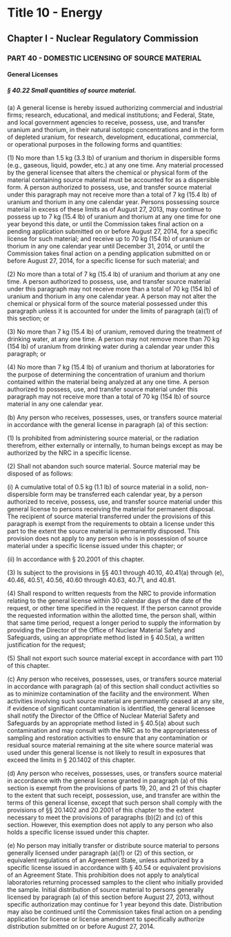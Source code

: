 
# Title 10 - Energy
## Chapter I - Nuclear Regulatory Commission
### PART 40 - DOMESTIC LICENSING OF SOURCE MATERIAL
#### General Licenses
##### § 40.22 Small quantities of source material.

(a) A general license is hereby issued authorizing commercial and industrial firms; research, educational, and medical institutions; and Federal, State, and local government agencies to receive, possess, use, and transfer uranium and thorium, in their natural isotopic concentrations and in the form of depleted uranium, for research, development, educational, commercial, or operational purposes in the following forms and quantities:

(1) No more than 1.5 kg (3.3 lb) of uranium and thorium in dispersible forms (e.g., gaseous, liquid, powder, etc.) at any one time. Any material processed by the general licensee that alters the chemical or physical form of the material containing source material must be accounted for as a dispersible form. A person authorized to possess, use, and transfer source material under this paragraph may not receive more than a total of 7 kg (15.4 lb) of uranium and thorium in any one calendar year. Persons possessing source material in excess of these limits as of August 27, 2013, may continue to possess up to 7 kg (15.4 lb) of uranium and thorium at any one time for one year beyond this date, or until the Commission takes final action on a pending application submitted on or before August 27, 2014, for a specific license for such material; and receive up to 70 kg (154 lb) of uranium or thorium in any one calendar year until December 31, 2014, or until the Commission takes final action on a pending application submitted on or before August 27, 2014, for a specific license for such material; and

(2) No more than a total of 7 kg (15.4 lb) of uranium and thorium at any one time. A person authorized to possess, use, and transfer source material under this paragraph may not receive more than a total of 70 kg (154 lb) of uranium and thorium in any one calendar year. A person may not alter the chemical or physical form of the source material possessed under this paragraph unless it is accounted for under the limits of paragraph (a)(1) of this section; or

(3) No more than 7 kg (15.4 lb) of uranium, removed during the treatment of drinking water, at any one time. A person may not remove more than 70 kg (154 lb) of uranium from drinking water during a calendar year under this paragraph; or

(4) No more than 7 kg (15.4 lb) of uranium and thorium at laboratories for the purpose of determining the concentration of uranium and thorium contained within the material being analyzed at any one time. A person authorized to possess, use, and transfer source material under this paragraph may not receive more than a total of 70 kg (154 lb) of source material in any one calendar year.

(b) Any person who receives, possesses, uses, or transfers source material in accordance with the general license in paragraph (a) of this section:

(1) Is prohibited from administering source material, or the radiation therefrom, either externally or internally, to human beings except as may be authorized by the NRC in a specific license.

(2) Shall not abandon such source material. Source material may be disposed of as follows:

(i) A cumulative total of 0.5 kg (1.1 lb) of source material in a solid, non-dispersible form may be transferred each calendar year, by a person authorized to receive, possess, use, and transfer source material under this general license to persons receiving the material for permanent disposal. The recipient of source material transferred under the provisions of this paragraph is exempt from the requirements to obtain a license under this part to the extent the source material is permanently disposed. This provision does not apply to any person who is in possession of source material under a specific license issued under this chapter; or

(ii) In accordance with § 20.2001 of this chapter.

(3) Is subject to the provisions in §§ 40.1 through 40.10, 40.41(a) through (e), 40.46, 40.51, 40.56, 40.60 through 40.63, 40.71, and 40.81.

(4) Shall respond to written requests from the NRC to provide information relating to the general license within 30 calendar days of the date of the request, or other time specified in the request. If the person cannot provide the requested information within the allotted time, the person shall, within that same time period, request a longer period to supply the information by providing the Director of the Office of Nuclear Material Safety and Safeguards, using an appropriate method listed in § 40.5(a), a written justification for the request;

(5) Shall not export such source material except in accordance with part 110 of this chapter.

(c) Any person who receives, possesses, uses, or transfers source material in accordance with paragraph (a) of this section shall conduct activities so as to minimize contamination of the facility and the environment. When activities involving such source material are permanently ceased at any site, if evidence of significant contamination is identified, the general licensee shall notify the Director of the Office of Nuclear Material Safety and Safeguards by an appropriate method listed in § 40.5(a) about such contamination and may consult with the NRC as to the appropriateness of sampling and restoration activities to ensure that any contamination or residual source material remaining at the site where source material was used under this general license is not likely to result in exposures that exceed the limits in § 20.1402 of this chapter.

(d) Any person who receives, possesses, uses, or transfers source material in accordance with the general license granted in paragraph (a) of this section is exempt from the provisions of parts 19, 20, and 21 of this chapter to the extent that such receipt, possession, use, and transfer are within the terms of this general license, except that such person shall comply with the provisions of §§ 20.1402 and 20.2001 of this chapter to the extent necessary to meet the provisions of paragraphs (b)(2) and (c) of this section. However, this exemption does not apply to any person who also holds a specific license issued under this chapter.

(e) No person may initially transfer or distribute source material to persons generally licensed under paragraph (a)(1) or (2) of this section, or equivalent regulations of an Agreement State, unless authorized by a specific license issued in accordance with § 40.54 or equivalent provisions of an Agreement State. This prohibition does not apply to analytical laboratories returning processed samples to the client who initially provided the sample. Initial distribution of source material to persons generally licensed by paragraph (a) of this section before August 27, 2013, without specific authorization may continue for 1 year beyond this date. Distribution may also be continued until the Commission takes final action on a pending application for license or license amendment to specifically authorize distribution submitted on or before August 27, 2014.
